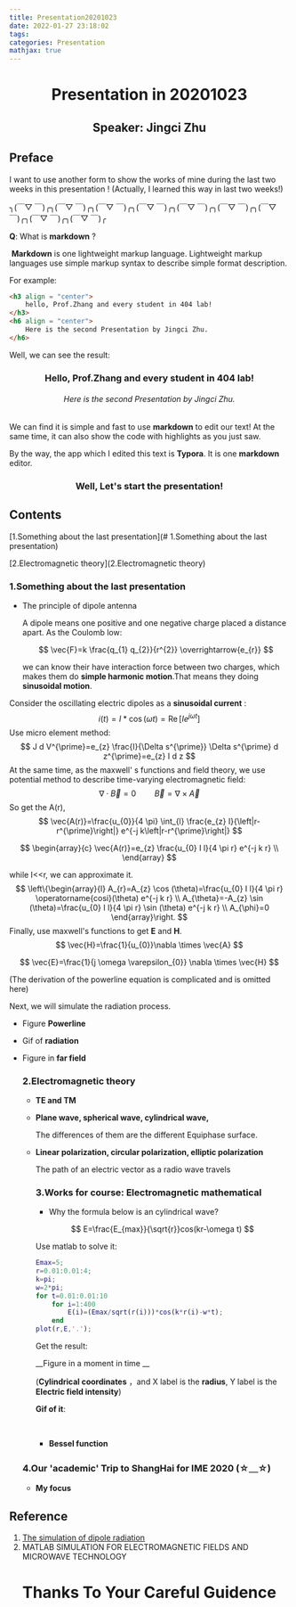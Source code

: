 ```yaml
---
title: Presentation20201023
date: 2022-01-27 23:18:02
tags:
categories: Presentation
mathjax: true
---
```

<h1 align="center">
    Presentation in 20201023
</h1>


<h2 align ="center">Speaker: Jingci Zhu</h2>

## Preface

I want to use another form to show the works of mine during the last two weeks in this presentation ! (Actually, I learned this way in last two weeks!)

╮(￣▽ ￣)╭╮(￣▽ ￣)╭╮(￣▽ ￣)╭╮(￣▽ ￣)╭╮(￣▽ ￣)╭╮(￣▽ ￣)╭╮(￣▽ ￣)╭╮(￣▽ ￣)╭╮(￣▽ ￣)╭

__Q__: What is __markdown__ ?

​		__Markdown__ is one lightweight markup language. Lightweight markup languages use simple markup syntax to  describe simple format description.

For example:

~~~html
<h3 align = "center">
    hello, Prof.Zhang and every student in 404 lab! 
</h3>
<h6 align = "center">
    Here is the second Presentation by Jingci Zhu.
</h6>
~~~

Well, we can see the result:

<h3 align = "center">
    Hello, Prof.Zhang and every student in 404 lab! 
</h3>
<h6 align = "center">
    Here is the second Presentation by Jingci Zhu.
</h6>




We can find it is simple and fast to use __markdown__ to edit our text! At the same time, it can also show the code with highlights as you just saw.

By the way, the app which I edited this text is __Typora__. It is one __markdown__ editor.



<h3 align = "center">
    Well, Let's start the presentation!
</h3>




## Contents

[1.Something about the last presentation](# 1.Something about the last presentation)

[2.Electromagnetic theory](2.Electromagnetic theory)

### 1.Something about the last presentation

* The principle of dipole antenna

  	A dipole means one positive and one negative charge placed a distance apart. As the Coulomb low:

  $$
  \vec{F}=k \frac{q_{1} q_{2}}{r^{2}} \overrightarrow{e_{r}}
  $$

   we can know their have interaction force between two charges, which makes them do __simple harmonic motion__.That means they doing __sinusoidal motion__.

  

Consider the oscillating electric dipoles as a __sinusoidal current__ :
$$
i(t)=I * \cos (\omega t)=\operatorname{Re}\left[I e^{j \omega t}\right]
$$
Use micro element method:
$$
J d V^{\prime}=e_{z} \frac{I}{\Delta s^{\prime}} \Delta s^{\prime} d z^{\prime}=e_{z} I d z
$$
At the same time, as the maxwell' s functions and field theory, we use potential method to describe time-varying electromagnetic field:
$$
\nabla \cdot \vec{B}=0 \quad  \quad \vec{B}=\nabla \times \vec{A}
$$
So get the A(r),
$$
\vec{A(r)}=\frac{u_{0}}{4 \pi} \int_{l} \frac{e_{z} I}{\left|r-r^{\prime}\right|} e^{-j k\left|r-r^{\prime}\right|}
$$


$$
\begin{array}{c}
\vec{A(r)}=e_{z} \frac{u_{0} I l}{4 \pi r} e^{-j k r} \\
\end{array}
$$

 while I<<r, we can approximate it.
$$
\left\{\begin{array}{l}
A_{r}=A_{z} \cos (\theta)=\frac{u_{0} I l}{4 \pi r} \operatorname{cosi}(\theta) e^{-j k r} \\
A_{\theta}=-A_{z} \sin (\theta)=\frac{u_{0} I l}{4 \pi r} \sin (\theta) e^{-j k r} \\
A_{\phi}=0
\end{array}\right.
$$
Finally, use maxwell's functions to get __E__ and __H__.
$$
\vec{H}=\frac{1}{u_{0}}\nabla  \times \vec{A}
$$

$$
\vec{E}=\frac{1}{j \omega \varepsilon_{0}} \nabla \times \vec{H}
$$

(The derivation of the powerline equation is complicated and is omitted here)

Next, we will simulate the radiation process.

* Figure __Powerline__

  

* Gif of __radiation__

  

* Figure in __far field__

  

  ### 2.Electromagnetic theory

  * __TE and TM__

    

  * __Plane wave,  spherical wave, cylindrical wave,__

    The differences of them are the different Equiphase surface.

    

  * __Linear polarization, circular polarization, elliptic polarization__

    The path of an electric vector as a radio wave travels

    

    ### 3.Works for course: __Electromagnetic mathematical__

    * Why the formula below is an cylindrical wave?

    $$
    E=\frac{E_{max}}{\sqrt{r}}cos(kr-\omega t)
    $$

    Use matlab to solve it:

    ~~~matlab
    Emax=5;
    r=0.01:0.01:4;
    k=pi;
    w=2*pi;
    for t=0.01:0.01:10
        for i=1:400
            E(i)=(Emax/sqrt(r(i)))*cos(k*r(i)-w*t);
        end
    plot(r,E,'.');
    ~~~

    Get the result:

    __Figure in a moment in time __

    (__Cylindrical coordinates__ ，and X label is the __radius__, Y label is the __Electric field intensity__)

    

    __Gif of it__:

    

    ​                                                 

    * __Bessel function__

      

  ### 4.Our 'academic' Trip to ShangHai for IME 2020  (☆＿☆)

  * __My focus__



  

##  Reference

1. [The simulation of dipole radiation](https://wenku.baidu.com/view/34f5586f79563c1ec5da71b1.html)
2. MATLAB SIMULATION FOR ELECTROMAGNETIC FIELDS AND MICROWAVE TECHNOLOGY



<h1 align ="center">Thanks To Your Careful Guidence</h1>










